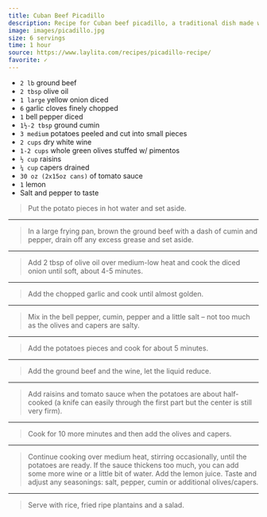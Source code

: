 ```yaml
---
title: Cuban Beef Picadillo
description: Recipe for Cuban beef picadillo, a traditional dish made with ground beef, potatoes, onions, garlic, cumin, bell peppers, white wine, tomato sauce, raisins, olives and capers.
image: images/picadillo.jpg
size: 6 servings
time: 1 hour
source: https://www.laylita.com/recipes/picadillo-recipe/
favorite: ✓
---
```

* `2 lb` ground beef
* `2 tbsp` olive oil
* `1 large` yellow onion diced
* `6` garlic cloves finely chopped
* `1` bell pepper diced
* `1½-2 tbsp` ground cumin
* `3 medium` potatoes peeled and cut into small pieces
* `2 cups` dry white wine
* `1-2 cups` whole green olives stuffed w/ pimentos
* `½ cup` raisins
* `¼ cup` capers drained
* `30 oz (2x15oz cans)` of tomato sauce
* `1` lemon
* Salt and pepper to taste

> Put the potato pieces in hot water and set aside.

--- 

> In a large frying pan, brown the ground beef with a dash of cumin and pepper, drain off any excess grease and set aside. 

---

> Add 2 tbsp of olive oil over medium-low heat and cook the diced onion until soft, about 4-5 minutes.

---

> Add the chopped garlic and cook until almost golden.

---

> Mix in the bell pepper, cumin, pepper and a little salt – not too much as the olives and capers are salty.

---

> Add the potatoes pieces and cook for about 5 minutes.

---

> Add the ground beef and the wine, let the liquid reduce.

---

> Add raisins and tomato sauce when the potatoes are about half-cooked (a knife can easily through the first part but the center is still very firm).

---

> Cook for 10 more minutes and then add the olives and capers.

---

> Continue cooking over medium heat, stirring occasionally, until the potatoes are ready. If the sauce thickens too much, you can add some more wine or a little bit of water. Add the lemon juice. Taste and adjust any seasonings: salt, pepper, cumin or additional olives/capers.

---

> Serve with rice, fried ripe plantains and a salad.

